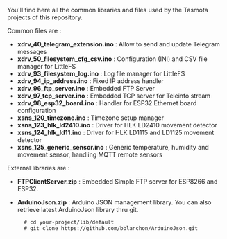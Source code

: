You'll find here all the common libraries and files used by the Tasmota projects of this repository.

Common files are :

  * **xdrv_40_telegram_extension.ino** : Allow to send and update Telegram messages
  * **xdrv_50_filesystem_cfg_csv.ino** : Configuration (INI) and CSV file manager for LittleFS
  * **xdrv_93_filesystem_log.ino** : Log file manager for LittleFS
  * **xdrv_94_ip_address.ino** : Fixed IP address handler
  * **xdrv_96_ftp_server.ino** : Embedded FTP Server
  * **xdrv_97_tcp_server.ino** : Embedded TCP server for Teleinfo stream
  * **xdrv_98_esp32_board.ino** : Handler for ESP32 Ethernet board configuration
  * **xsns_120_timezone.ino** : Timezone setup manager
  * **xsns_123_hlk_ld2410.ino** : Driver for HLK LD2410 movement detector
  * **xsns_124_hlk_ld11.ino** : Driver for HLK LD1115 and LD1125 movement detector
  * **xsns_125_generic_sensor.ino** : Generic temperature, humidity and movement sensor, handling MQTT remote sensors 

External libraries are :

  * **FTPClientServer.zip** : Embedded Simple FTP server for ESP8266 and ESP32.

  * **ArduinoJson.zip** : Arduino JSON management library. You can also retrieve latest ArduinoJson library thru git.

          # cd your-project/lib/default
          # git clone https://github.com/bblanchon/ArduinoJson.git


